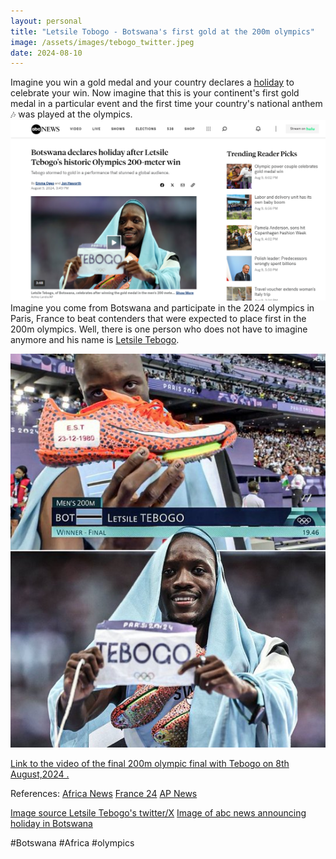 ```yaml
---
layout: personal
title: "Letsile Tobogo - Botswana's first gold at the 200m olympics"
image: /assets/images/tebogo_twitter.jpeg
date: 2024-08-10
---
```


Imagine you win a gold medal and your country declares a [holiday](https://abcnews.go.com/International/botswana-declares-holiday-after-letsile-tebogos-historic-200/story?id=112702358) to celebrate your win. 
Now imagine that this is your continent's first gold medal in a particular event and the first time your country's national anthem 🎶 was played at the olympics.
![Screenshot of abc news story on Tebogo](/assets/images/abc_tebogo.png)
Imagine you come from Botswana and participate in the 2024 olympics in Paris, France to beat contenders that were expected to place first in the 200m olympics. Well, there is one person who does not have to imagine anymore and his name is [Letsile Tebogo](https://x.com/LetsileTebogo2).

![Screenshot of abc news story on Tebogo](/assets/images/tebogo_twitter.jpeg)

[Link to the video of the final 200m olympic final with Tebogo on 8th August,2024 .](https://olympics.com/en/paris-2024/videos/paris-2024-letsile-tebogo-200m-highlights?utm_campaign=dp_google)

References:
[Africa News](https://www.africanews.com/2024/08/09/paris-2024-olympics-botswanas-letsile-tebogo-wins-200m-gold/)
[France 24](https://www.france24.com/en/sport/20240809-paris-olympics-tebogo-wins-africa-its-first-olympic-200m-win-super-syd-shatters-world-record)
[AP News](https://apnews.com/article/olympics-2024-botswana-tebogo-168aca162724619b2a1718eeb882696e)


[Image source Letsile Tebogo's twitter/X](https://x.com/LetsileTebogo2/status/1821693069978198512)
[Image of abc news announcing holiday in Botswana](https://abcnews.go.com/International/botswana-declares-holiday-after-letsile-tebogos-historic-200/story?id=112702358)



#Botswana #Africa #olympics